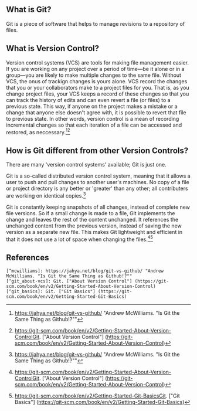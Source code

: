 ## What is Git?

Git is a piece of software that helps to manage revisions to a repository of files.

## What is Version Control?

Version control systems (VCS) are tools for making file management easier.  If you are working on any project over a period of time&mdash;be it alone or in a group&mdash;you are likely to make multiple changes to the same file.  Without VCS, the onus of trackign changes is yours alone.  VCS record the changes that you or your collaborators make to a project files for you. That is, as you change project files, your VCS keeps a record of these changes so that you can track the history of edits and can even revert a  file (or files) to a previous state. This way, if anyone on the project makes a mistake or a change that anyone else doesn't agree with, it is possible to revert that file to previous state. In other words, version control is a mean of recording incremental changes so that each iteration of a file can be accessed and restored, as neccessary.[^mcwilliams][^git_about-vcs]

## How is Git different from other Version Controls?

There are many 'version control systems' available; Git is just one. 

Git is a so-called distributed version control system, meaning that it allows a user to push and pull changes to another user's machines. No copy of a file or project directory is any better or 'greater' than any other;  all contributers are working on identical copies.[^mcwilliams]

Git is constantly keeping snapshots of all changes, instead of complete new file versions. So if a small change is made to a file, Git implements the change and leaves the rest of the content unchanged. It references the unchanged content from the previous version, instead of saving the new version as a separate new file. This makes Git lightweight and efficient in that it does not use a lot of space when changing the files.[^git_about-vcs][^git_basics]

<!--

##How to use Git?

In addition to installing Git locally in your machine, you also need a server to run Git in, which keeps all the stored files and their snapshots from every project collaborator. A great hosting server for Git is GitHub. For more information on Git vs GitHub, check out this article https://github.com/fkast/ca-web/blob/master/content/git-vs-github.md

[I am not sure that the content in this commented section helps to further the overall discussion of this article.]
-->

## References

```
[^mcwilliams]: https://jahya.net/blog/git-vs-github/ "Andrew McWilliams. "Is Git the Same Thing as Github!?""
[^git_about-vcs]: Git. ["About Version Control"] (https://git-scm.com/book/en/v2/Getting-Started-About-Version-Control)
[^git_basics]: Git. ["Git Basics"] (https://git-scm.com/book/en/v2/Getting-Started-Git-Basics)

```


[^mcwilliams]: https://jahya.net/blog/git-vs-github/ "Andrew McWilliams. "Is Git the Same Thing as Github!?""
[^git_about-vcs]: https://git-scm.com/book/en/v2/Getting-Started-About-Version-ControlGit. ["About Version Control"] (https://git-scm.com/book/en/v2/Getting-Started-About-Version-Control)
[^git_basics]: https://git-scm.com/book/en/v2/Getting-Started-Git-BasicsGit. ["Git Basics"] (https://git-scm.com/book/en/v2/Getting-Started-Git-Basics)
